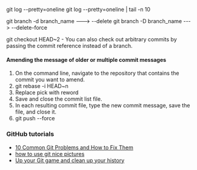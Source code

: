 git log --pretty=oneline
git log  --pretty=oneline | tail -n 10

git branch -d branch_name ---> --delete
git branch -D branch_name ---> --delete-force


git checkout HEAD~2 - You can also check out arbitrary commits by passing the commit reference instead of a branch.


#### Amending the message of older or multiple commit messages
1. On the command line, navigate to the repository that contains the commit you want to amend.
2. git rebase -i HEAD~n
3. Replace pick with reword
4. Save and close the commit list file.
5. In each resulting commit file, type the new commit message, save the file, and close it.
6. git push --force


### GitHub tutorials
- [10 Common Git Problems and How to Fix Them](https://citizen428.net/10-common-git-problems-and-how-to-fix-them-e8d809299f08)
- [how to use git nice pictures](https://rachelcarmena.github.io/2018/12/12/how-to-teach-git.html)
- [Up your Git game and clean up your history](https://dev.to/christopherkade/up-your-git-game-and-clean-up-your-history-4j3j)